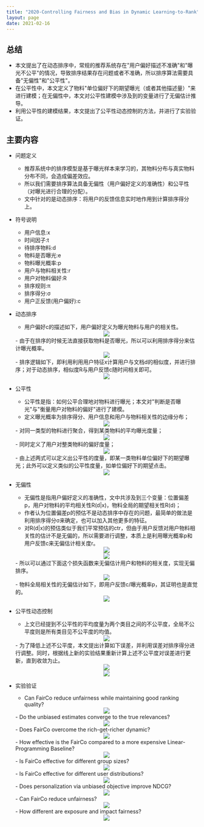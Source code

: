 ```yaml
---
title: "2020-Controlling Fairness and Bias in Dynamic Learning-to-Rank"
layout: page
date: 2021-02-16
---
```


## 总结

- 本文提出了在动态排序中，常规的推荐系统存在"用户偏好描述不准确"和"曝光不公平"的情况，导致排序结果存在问题或者不准确，所以排序算法需要具备"无偏性"和"公平性"。
- 在公平性中，本文定义了物料"单位偏好下的期望曝光（或者其他描述量）"来进行建模；在无偏性中，本文对公平性建模中涉及到的变量进行了无偏估计推导。
- 利用公平性的建模结果，本文提出了公平性动态控制的方法，并进行了实验验证。

## 主要内容

- 问题定义
    - 推荐系统中的排序模型是基于曝光样本来学习的，其物料分布与真实物料分布不同，会造成偏差效应。
    - 所以我们需要排序算法具备无偏性（用户偏好定义的准确性）和公平性（对曝光进行合理的分配）。
    - 文中针对的是动态排序：将用户的反馈信息实时地作用到计算排序得分上。
    
- 符号说明
    - 用户信息:x
    - 时间因子:t
    - 待排序物料:d
    - 物料是否曝光:e
    - 物料曝光概率:p
    - 用户与物料相关性:r
    - 用户对物料偏好:R
    - 排序规则:π
    - 排序得分:σ
    - 用户正反馈(用户偏好):c
    
- 动态排序
    - 用户偏好c的描述如下，用户偏好定义为曝光物料与用户的相关性。
    <div style="text-align: center"><img src="/wiki/attach/images/fair-01.png" style="max-width:300px"></div>
    - 由于在排序的时候无法直接获取物料是否曝光，所以可以利用排序得分来估计曝光概率。
    <div style="text-align: center"><img src="/wiki/attach/images/fair-02.png" style="max-width:150px"></div>
    - 排序逻辑如下，即利用利用用户特征x计算用户与文档d的相似度，并进行排序；对于动态排序，相似度R与用户反馈c随时间相关即可。
    <div style="text-align: center"><img src="/wiki/attach/images/fair-03.png" style="max-width:250px"></div>
    
- 公平性
    - 公平性是指：如何公平合理地对物料进行曝光；本文对"判断是否曝光"与"衡量用户对物料的偏好"进行了建模。
    - 定义曝光概率为排序得分、用户信息和用户与物料相关性的边缘分布；
    <div style="text-align: center"><img src="/wiki/attach/images/fair-04.png" style="max-width:250px"></div>
    - 对同一类型的物料进行聚合，得到某类物料的平均曝光度量；
    <div style="text-align: center"><img src="/wiki/attach/images/fair-05.png" style="max-width:250px"></div>
    - 同时定义了用户对整类物料的偏好度量；
    <div style="text-align: center"><img src="/wiki/attach/images/fair-06.png" style="max-width:250px"></div>
    - 由上述两式可以定义出公平性的度量，即某一类物料单位偏好下的期望曝光；此外可以定义类似的公平性度量，如单位偏好下的期望点击。
    <div style="text-align: center"><img src="/wiki/attach/images/fair-07.png" style="max-width:450px"></div>

- 无偏性
    - 无偏性是指用户偏好定义的准确性，文中共涉及到三个变量：位置偏差p，用户对物料的平均相关性R(d|x)，物料全局的期望相关性R(d)；
    - 作者认为位置偏差p的预估不是动态排序中存在的问题，最简单的做法是利用排序得分σ来确定，也可以加入其他更多的特征。
    - 对R(d|x)的预估类似于我们平常预估的ctr，但由于用户反馈对用户物料相关性的估计不是无偏的，所以需要进行调整，本质上是利用曝光概率p和用户反馈c来无偏估计相关度r。
    <div style="text-align: center"><img src="/wiki/attach/images/fair-08.png" style="max-width:550px"></div>
    <div style="text-align: center"><img src="/wiki/attach/images/fair-09.png" style="max-width:350px"></div>
    - 所以可以通过下面这个损失函数来无偏估计用户和物料的相关度，实现无偏排序。
    <div style="text-align: center"><img src="/wiki/attach/images/fair-10.png" style="max-width:400px"></div>
    - 物料全局相关性的无偏估计如下，即用户反馈c/曝光概率p，其证明也是直觉的。
    <div style="text-align: center"><img src="/wiki/attach/images/fair-11.png" style="max-width:250px"></div>

- 公平性动态控制
    - 上文已经提到不公平性的平均度量为两个类目之间的不公平度，全局不公平度则是所有类目见不公平度的均值。
    <div style="text-align: center"><img src="/wiki/attach/images/fair-12.png" style="max-width:300px"></div>
    - 为了降低上述不公平度，本文提出计算如下误差，并利用误差对排序得分进行调整。同时，根据线上新的实验结果重新计算上述不公平度对误差进行更新，直到收敛为止。
    <div style="text-align: center"><img src="/wiki/attach/images/fair-13.png" style="max-width:400px"></div>
    <div style="text-align: center"><img src="/wiki/attach/images/fair-14.png" style="max-width:300px"></div>
    
- 实验验证
    - Can FairCo reduce unfairness while maintaining good ranking quality?
    <div style="text-align: center"><img src="/wiki/attach/images/fair-15.png" style="max-width:400px"></div>
    - Do the unbiased estimates converge to the true relevances?
    <div style="text-align: center"><img src="/wiki/attach/images/fair-16.png" style="max-width:400px"></div>
    - Does FairCo overcome the rich-get-richer dynamic? 
    <div style="text-align: center"><img src="/wiki/attach/images/fair-17.png" style="max-width:400px"></div>
    - How effective is the FairCo compared to a more expensive Linear-Programming Baseline?
    <div style="text-align: center"><img src="/wiki/attach/images/fair-18.png" style="max-width:400px"></div>
    - Is FairCo effective for different group sizes? 
    <div style="text-align: center"><img src="/wiki/attach/images/fair-19.png" style="max-width:400px"></div>
    - Is FairCo effective for different user distributions?
     <div style="text-align: center"><img src="/wiki/attach/images/fair-20.png" style="max-width:400px"></div>
    - Does personalization via unbiased objective improve NDCG?
     <div style="text-align: center"><img src="/wiki/attach/images/fair-21.png" style="max-width:400px"></div>
    - Can FairCo reduce unfairness?
     <div style="text-align: center"><img src="/wiki/attach/images/fair-22.png" style="max-width:400px"></div>
    - How different are exposure and impact fairness? 
     <div style="text-align: center"><img src="/wiki/attach/images/fair-23.png" style="max-width:400px"></div>


    

    



